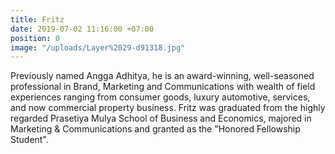 ```yaml
---
title: Fritz
date: 2019-07-02 11:16:00 +07:00
position: 0
image: "/uploads/Layer%2029-d91318.jpg"
---
```


Previously named Angga Adhitya, he is an award-winning, well-seasoned professional in Brand, Marketing and Communications with wealth of field experiences ranging from consumer goods, luxury automotive, services, and now commercial property business. Fritz was graduated from the highly regarded Prasetiya Mulya School of Business and Economics, majored in Marketing & Communications and granted as the "Honored Fellowship Student".